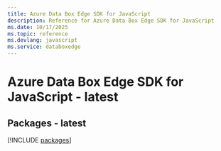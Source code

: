 ```yaml
---
title: Azure Data Box Edge SDK for JavaScript
description: Reference for Azure Data Box Edge SDK for JavaScript
ms.date: 10/17/2025
ms.topic: reference
ms.devlang: javascript
ms.service: databoxedge
---
```

# Azure Data Box Edge SDK for JavaScript - latest
## Packages - latest
[!INCLUDE [packages](data-box-edge-index.md)]